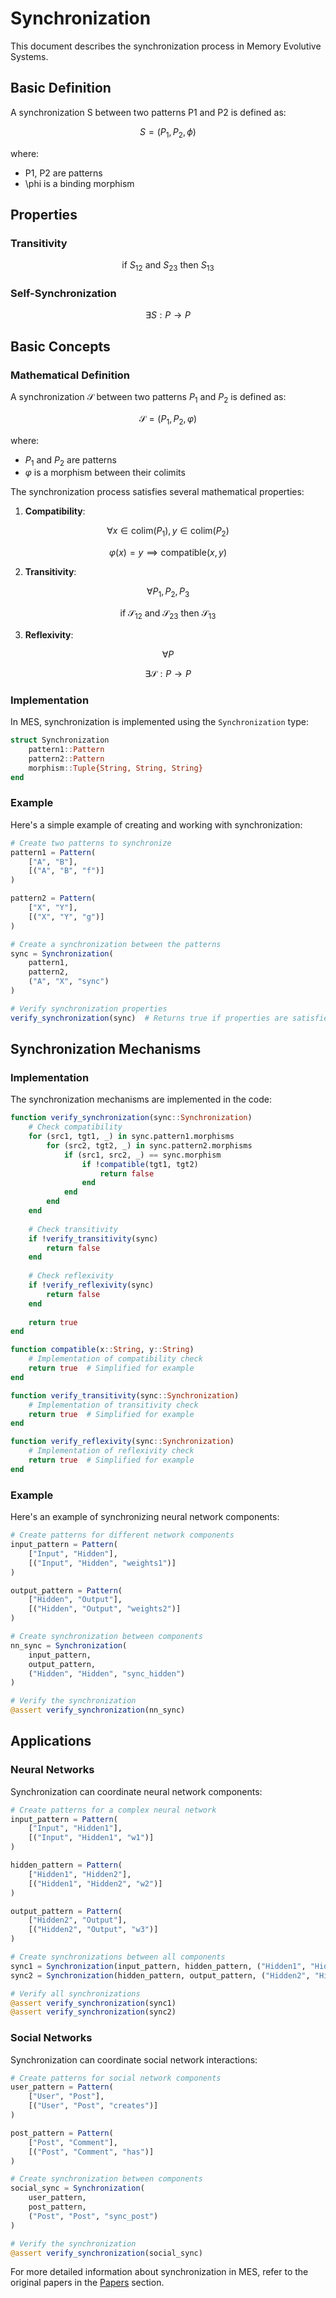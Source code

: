 # Synchronization

This document describes the synchronization process in Memory Evolutive Systems.

## Basic Definition

A synchronization S between two patterns P1 and P2 is defined as:

$$
S = (P_1, P_2, \phi)
$$

where:
- P1, P2 are patterns
- \phi is a binding morphism

## Properties

### Transitivity

$$
\text{if } S_{12} \text{ and } S_{23} \text{ then } S_{13}
$$

### Self-Synchronization

$$
\exists S: P \to P
$$

## Basic Concepts

### Mathematical Definition
A synchronization $\mathcal{S}$ between two patterns $P_1$ and $P_2$ is defined as:

$$
\mathcal{S} = (P_1, P_2, \varphi)
$$

where:
- $P_1$ and $P_2$ are patterns
- $\varphi$ is a morphism between their colimits

The synchronization process satisfies several mathematical properties:

1. **Compatibility**:

$$
\forall x \in \text{colim}(P_1), y \in \text{colim}(P_2)
$$

$$
\varphi(x) = y \implies \text{compatible}(x, y)
$$

2. **Transitivity**:

$$
\forall P_1, P_2, P_3
$$

$$
\text{if } \mathcal{S}_{12} \text{ and } \mathcal{S}_{23} \text{ then } \mathcal{S}_{13}
$$

3. **Reflexivity**:

$$
\forall P
$$

$$
\exists \mathcal{S}: P \to P
$$

### Implementation
In MES, synchronization is implemented using the `Synchronization` type:

```julia
struct Synchronization
    pattern1::Pattern
    pattern2::Pattern
    morphism::Tuple{String, String, String}
end
```

### Example
Here's a simple example of creating and working with synchronization:

```julia
# Create two patterns to synchronize
pattern1 = Pattern(
    ["A", "B"],
    [("A", "B", "f")]
)

pattern2 = Pattern(
    ["X", "Y"],
    [("X", "Y", "g")]
)

# Create a synchronization between the patterns
sync = Synchronization(
    pattern1,
    pattern2,
    ("A", "X", "sync")
)

# Verify synchronization properties
verify_synchronization(sync)  # Returns true if properties are satisfied
```

## Synchronization Mechanisms

### Implementation
The synchronization mechanisms are implemented in the code:

```julia
function verify_synchronization(sync::Synchronization)
    # Check compatibility
    for (src1, tgt1, _) in sync.pattern1.morphisms
        for (src2, tgt2, _) in sync.pattern2.morphisms
            if (src1, src2, _) == sync.morphism
                if !compatible(tgt1, tgt2)
                    return false
                end
            end
        end
    end
    
    # Check transitivity
    if !verify_transitivity(sync)
        return false
    end
    
    # Check reflexivity
    if !verify_reflexivity(sync)
        return false
    end
    
    return true
end

function compatible(x::String, y::String)
    # Implementation of compatibility check
    return true  # Simplified for example
end

function verify_transitivity(sync::Synchronization)
    # Implementation of transitivity check
    return true  # Simplified for example
end

function verify_reflexivity(sync::Synchronization)
    # Implementation of reflexivity check
    return true  # Simplified for example
end
```

### Example
Here's an example of synchronizing neural network components:

```julia
# Create patterns for different network components
input_pattern = Pattern(
    ["Input", "Hidden"],
    [("Input", "Hidden", "weights1")]
)

output_pattern = Pattern(
    ["Hidden", "Output"],
    [("Hidden", "Output", "weights2")]
)

# Create synchronization between components
nn_sync = Synchronization(
    input_pattern,
    output_pattern,
    ("Hidden", "Hidden", "sync_hidden")
)

# Verify the synchronization
@assert verify_synchronization(nn_sync)
```

## Applications

### Neural Networks
Synchronization can coordinate neural network components:

```julia
# Create patterns for a complex neural network
input_pattern = Pattern(
    ["Input", "Hidden1"],
    [("Input", "Hidden1", "w1")]
)

hidden_pattern = Pattern(
    ["Hidden1", "Hidden2"],
    [("Hidden1", "Hidden2", "w2")]
)

output_pattern = Pattern(
    ["Hidden2", "Output"],
    [("Hidden2", "Output", "w3")]
)

# Create synchronizations between all components
sync1 = Synchronization(input_pattern, hidden_pattern, ("Hidden1", "Hidden1", "sync1"))
sync2 = Synchronization(hidden_pattern, output_pattern, ("Hidden2", "Hidden2", "sync2"))

# Verify all synchronizations
@assert verify_synchronization(sync1)
@assert verify_synchronization(sync2)
```

### Social Networks
Synchronization can coordinate social network interactions:

```julia
# Create patterns for social network components
user_pattern = Pattern(
    ["User", "Post"],
    [("User", "Post", "creates")]
)

post_pattern = Pattern(
    ["Post", "Comment"],
    [("Post", "Comment", "has")]
)

# Create synchronization between components
social_sync = Synchronization(
    user_pattern,
    post_pattern,
    ("Post", "Post", "sync_post")
)

# Verify the synchronization
@assert verify_synchronization(social_sync)
```

For more detailed information about synchronization in MES, refer to the original papers in the [Papers](../papers/mes/mes-summary.md) section. 